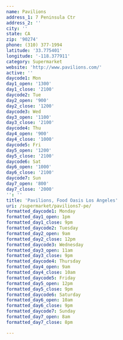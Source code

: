 ```yaml
---
name: Pavilions
address_1: 7 Peninsula Ctr
address_2: ''
city: ''
state: CA
zip: '90274'
phone: (310) 377-1994
latitude: '33.775401'
longitude: '-118.377911'
category: Supermarket
website: 'http://www.pavilions.com/'
active: ''
daycode1: Mon
day1_open: '1300'
day1_close: '2100'
daycode2: Tue
day2_open: '900'
day2_close: '1200'
daycode3: Wed
day3_open: '1100'
day3_close: '2100'
daycode4: Thu
day4_open: '900'
day4_close: '1000'
daycode5: Fri
day5_open: '1200'
day5_close: '2100'
daycode6: Sat
day6_open: '1000'
day6_close: '2100'
daycode7: Sun
day7_open: '800'
day7_close: '2000'
'': ''
title: 'Pavilions, Food Oasis Los Angeles'
uri: /supermarket/pavilions7-pe/
formatted_daycode1: Monday
formatted_day1_open: 1pm
formatted_day1_close: 9pm
formatted_daycode2: Tuesday
formatted_day2_open: 9am
formatted_day2_close: 12pm
formatted_daycode3: Wednesday
formatted_day3_open: 11am
formatted_day3_close: 9pm
formatted_daycode4: Thursday
formatted_day4_open: 9am
formatted_day4_close: 10am
formatted_daycode5: Friday
formatted_day5_open: 12pm
formatted_day5_close: 9pm
formatted_daycode6: Saturday
formatted_day6_open: 10am
formatted_day6_close: 9pm
formatted_daycode7: Sunday
formatted_day7_open: 8am
formatted_day7_close: 8pm

---
```

